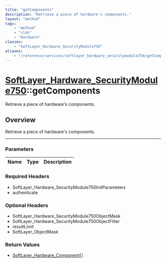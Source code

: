```yaml
---
title: "getComponents"
description: "Retrieve a piece of hardware's components."
layout: "method"
tags:
    - "method"
    - "sldn"
    - "Hardware"
classes:
    - "SoftLayer_Hardware_SecurityModule750"
aliases:
    - "/reference/services/softlayer_hardware_securitymodule750/getComponents"
---
```

# [SoftLayer_Hardware_SecurityModule750](/reference/services/SoftLayer_Hardware_SecurityModule750)::getComponents


Retrieve a piece of hardware's components.


## Overview 
Retrieve a piece of hardware's components.

-----

### Parameters 
|Name | Type | Description |
| --- | --- | --- |


### Required Headers
* SoftLayer_Hardware_SecurityModule750InitParameters
* authenticate


### Optional Headers
* SoftLayer_Hardware_SecurityModule750ObjectMask
* SoftLayer_Hardware_SecurityModule750ObjectFilter
* resultLimit
* SoftLayer_ObjectMask

### Return Values
* <a href='/reference/datatypes/SoftLayer_Hardware_Component'>SoftLayer_Hardware_Component[] </a>




